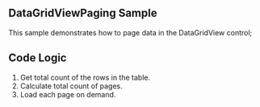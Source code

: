 ## DataGridViewPaging Sample

This sample demonstrates how to page data in the  DataGridView control;

## Code Logic

1. Get total count of the rows in the table.
2. Calculate total count of pages.
3. Load each page on demand.
